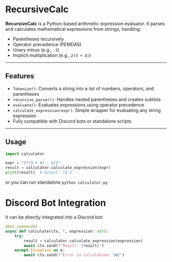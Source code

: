 # RecursiveCalc

**RecursiveCalc** is a Python-based arithmetic expression evaluator. It parses and calculates mathematical expressions from strings, handling:

- Parentheses recursively
- Operator precedence (PEMDAS)
- Unary minus (e.g., `-3`)
- Implicit multiplication (e.g., `2(3 + 4)`)

---

## Features

- `Tokenize()`: Converts a string into a list of numbers, operators, and parentheses
- `recursive_parser()`: Handles nested parentheses and creates sublists
- `evaluate()`: Evaluates expressions using operator precedence
- `calculate_expression(expr)`: Simple wrapper for evaluating any string expression
- Fully compatible with Discord bots or standalone scripts

---

## Usage

```python
import calculator

expr = "2*(3 + 4) - 5/2"
result = calculator.calculate_expression(expr)
print(result)  # Output: 10.5
```
or you can run standalone
```python calculator.py```
# Discord Bot Integration
It can be directly integrated into a Discord bot:
```python
@bot.command()
async def calculate(ctx, *, expression: str):
    try:
        result = calculator.calculate_expression(expression)
        await ctx.send(f"Result: {result}")
    except Exception as e:
        await ctx.send(f"Error in calculation: {e}")
```


